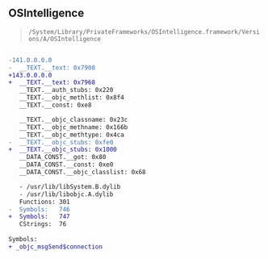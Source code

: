 ## OSIntelligence

> `/System/Library/PrivateFrameworks/OSIntelligence.framework/Versions/A/OSIntelligence`

```diff

-141.0.0.0.0
-  __TEXT.__text: 0x7908
+143.0.0.0.0
+  __TEXT.__text: 0x7968
   __TEXT.__auth_stubs: 0x220
   __TEXT.__objc_methlist: 0x8f4
   __TEXT.__const: 0xe8

   __TEXT.__objc_classname: 0x23c
   __TEXT.__objc_methname: 0x166b
   __TEXT.__objc_methtype: 0x4ca
-  __TEXT.__objc_stubs: 0xfe0
+  __TEXT.__objc_stubs: 0x1000
   __DATA_CONST.__got: 0x80
   __DATA_CONST.__const: 0xe0
   __DATA_CONST.__objc_classlist: 0x68

   - /usr/lib/libSystem.B.dylib
   - /usr/lib/libobjc.A.dylib
   Functions: 301
-  Symbols:   746
+  Symbols:   747
   CStrings:  76
 
Symbols:
+ _objc_msgSend$connection

```
